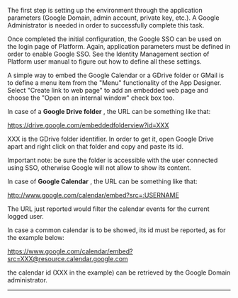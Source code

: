 The first step is setting up the environment through the application parameters (Google Domain, admin account, private key, etc.). A Google Administrator is needed in order to successfully complete this task.

Once completed the initial configuration, the Google SSO can be used on the login page of Platform. Again, application parameters must be defined in order to enable Google SSO.
See the Identity Management section of Platform user manual to figure out how to define all these settings.

A simple way to embed the Google Calendar or a GDrive folder or GMail is to define a menu item from the "Menu" functionality of the App Designer.
Select "Create link to web page" to add an embedded web page and choose the "Open on an internal window" check box too.

In case of a  **Google Drive folder** , the URL can be something like that:

https://drive.google.com/embeddedfolderview?id=XXX

XXX is the GDrive folder identifier. In order to get it, open Google Drive apart and right click on that folder and copy and paste its id.

Important note: be sure the folder is accessible with the user connected using SSO, otherwise Google will not allow to show its content.

In case of  **Google Calendar** , the URL can be something like that:

http://www.google.com/calendar/embed?src=:USERNAME

The URL just reported would filter the calendar events for the current logged user.

In case a common calendar is to be showed, its id must be reported, as for the example below:

https://www.google.com/calendar/embed?src=XXX@resource.calendar.google.com

the calendar id (XXX in the example) can be retrieved by the Google Domain administrator.



                

---


